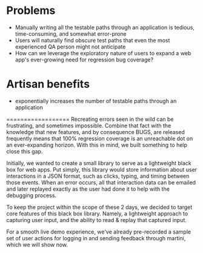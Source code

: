 # Problems
  - Manually writing all the testable paths through an application is tedious, time-consuming, and somewhat error-prone
  - Users will naturally find obscure test paths that even the most experienced QA person might not anticipate
  - How can we leverage the exploratory nature of users to expand a web app's ever-growing need for regression bug coverage?

# Artisan benefits
  - exponentially increases the number of testable paths through an application


==================
Recreating errors seen in the wild can be frustrating, and sometimes impossible. Combine that fact with the knowledge that new features, and by consequence BUGS, are released frequently means that 100% regression coverage is an unreachable dot on an ever-expanding horizon. With this in mind, we built something to help close this gap.

Initially, we wanted to create a small library to serve as a lightweight black box for web apps. Put simply, this library would store information about user  interactions in a JSON format, such as clicks, typing, and timing between those events. When an error occurs, all that interaction data can be emailed and later replayed exactly as the user had done it to help with the debugging process.

To keep the project within the scope of these 2 days, we decided to target core features of this black box library. Namely, a lightweight approach to capturing user input, and the ability to read & replay that captured input.

For a smooth live demo experience, we've already pre-recorded a sample set of user actions for logging in and sending feedback through martini, which we will show now.
